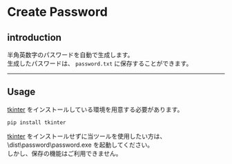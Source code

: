 # Create Password

## introduction

半角英数字のパスワードを自動で生成します。  
生成したパスワードは、 `password.txt` に保存することができます。

---
## Usage

[tkinter](https://docs.python.org/ja/3/library/tkinter.html) をインストールしている環境を用意する必要があります。

```
pip install tkinter
```

[tkinter](https://docs.python.org/ja/3/library/tkinter.html) をインストールせずに当ツールを使用したい方は、 \dist\password\password.exe を起動してください。  
しかし、保存の機能はご利用できません。


